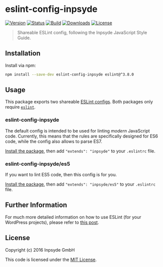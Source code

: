 # eslint-config-inpsyde

[![Version](https://img.shields.io/npm/v/eslint-config-inpsyde.svg)](https://www.npmjs.com/package/eslint-config-inpsyde)
[![Status](https://img.shields.io/badge/status-active-brightgreen.svg)](https://www.npmjs.com/package/eslint-config-inpsyde)
[![Build](https://img.shields.io/travis/inpsyde/javascript.svg)](http://travis-ci.org/inpsyde/javascript)
[![Downloads](https://img.shields.io/npm/dt/eslint-config-inpsyde.svg)](https://www.npmjs.com/package/eslint-config-inpsyde)
[![License](https://img.shields.io/npm/l/eslint-config-inpsyde.svg)](https://www.npmjs.com/package/eslint-config-inpsyde)

> Shareable ESLint config, following the Inpsyde JavaScript Style Guide.

## Installation

Install via npm:

```sh
npm install --save-dev eslint-config-inpsyde eslint@^3.8.0
```

## Usage

This package exports two shareable [ESLint configs](http://eslint.org/docs/user-guide/configuring).
Both packages only require [`eslint`](https://www.npmjs.com/package/eslint).

### eslint-config-inpsyde

The default config is intended to be used for linting _modern_ JavaScript code.
Currently, this means that the rules are specifically designed for ES6 code, while the config also allows to parse ES7.

[Install the package](#installation), then add `"extends": "inpsyde"` to your `.eslintrc` file.

### eslint-config-inpsyde/es5

If you want to lint ES5 code, then this config is for you.

[Install the package](#installation), then add `"extends": "inpsyde/es5"` to your `.eslintrc` file.

## Further Information

For much more detailed information on how to use ESLint (for your WordPress projects), please refer to [this post](https://tfrommen.de/using-eslint-for-wordpress-projects/).

## License

Copyright (c) 2016 Inpsyde GmbH

This code is licensed under the [MIT License](LICENSE).
